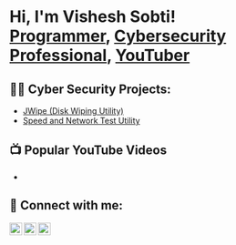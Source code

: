 <h1>Hi, I'm Vishesh Sobti! <br/><a href="https://github.com/iamvishesh66">Programmer</a>, <a href="www.linkedin.com/in/vishesh-sobti-1b0530211/">Cybersecurity Professional</a>, <a href="https://www.youtube.com/channel/UCKyRDIf1bGYtzbULaXz-vUg">YouTuber</a></h1>

<h2>👨‍💻 Cyber Security Projects:</h2>

- [JWipe (Disk Wiping Utility)](https://github.com/iamvishesh66/DiskWipe)
- [Speed and Network Test Utility](https://github.com/iamvishesh66/SpeedTest)

<h2>📺 Popular YouTube Videos</h2>

-

<h2> 🤳 Connect with me:</h2>

[<img align="left" alt="VisheshSobti | YouTube" width="22px" src="https://cdn.jsdelivr.net/npm/simple-icons@v3/icons/youtube.svg" />][youtube]
[<img align="left" alt="VisheshSobti | LinkedIn" width="22px" src="https://cdn.jsdelivr.net/npm/simple-icons@v3/icons/linkedin.svg" />][linkedin]
[<img align="left" alt="VisheshSobti | Instagram" width="22px" src="https://cdn.jsdelivr.net/npm/simple-icons@v3/icons/instagram.svg" />][instagram]


[youtube]: https://www.youtube.com/channel/UCKyRDIf1bGYtzbULaXz-vUg
[instagram]: https://www.instagram.com/iamvishesh66/
[linkedin]: www.linkedin.com/in/vishesh-sobti-1b0530211

<!--
**joshmadakor1/joshmadakor1** is a ✨ _special_ ✨ repository because its `README.md` (this file) appears on your GitHub profile.

Here are some ideas to get you started:

- 🔭 I’m currently working on ...
- 🌱 I’m currently learning ...
- 👯 I’m looking to collaborate on ...
- 🤔 I’m looking for help with ...
- 💬 Ask me about ...
- 📫 How to reach me: ...
- 😄 Pronouns: ...
- ⚡ Fun fact: ...
-->
